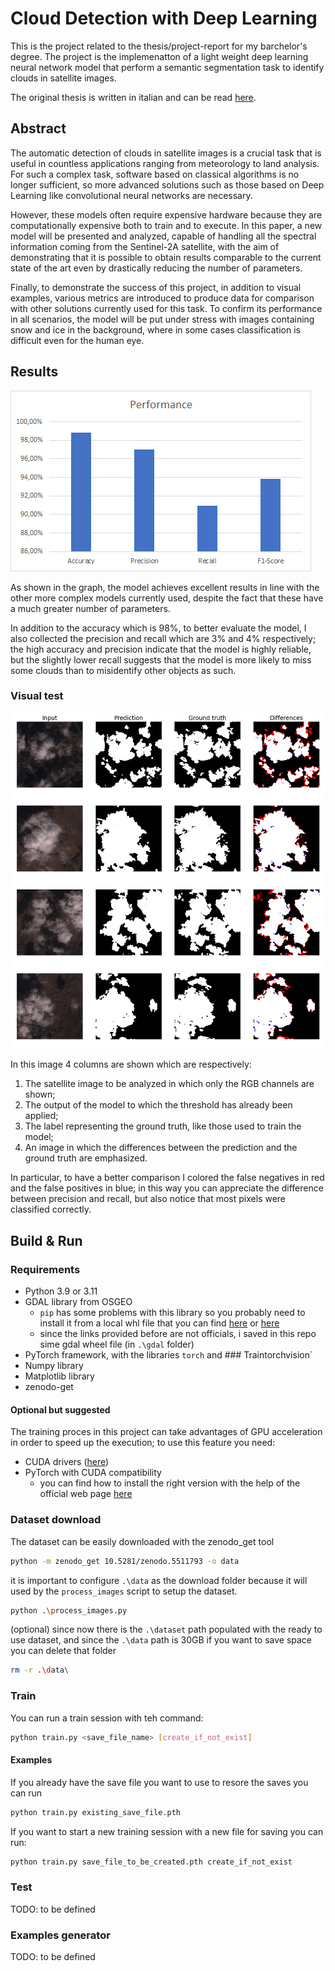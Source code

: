# Cloud Detection with Deep Learning

This is the project related to the thesis/project-report for my barchelor's degree. The project is the implemenatton of a light weight deep learning neural network model that perform a semantic segmentation task to identify clouds in satellite images.

The original thesis is written in italian and can be read [here](./assets/thesis.pdf).

## Abstract

The automatic detection of clouds in satellite images is a crucial task that is useful in countless applications ranging from meteorology to land analysis. For such a complex task, software based on classical algorithms is no longer sufficient, so more advanced solutions such as those based on Deep Learning like convolutional neural networks are necessary.

However, these models often require expensive hardware because they are computationally expensive both to train and to execute. In this paper, a new model will be presented and analyzed, capable of handling all the spectral information coming from the Sentinel-2A satellite, with the aim of demonstrating that it is possible to obtain results comparable to the current state of the art even by drastically reducing the number of parameters.

Finally, to demonstrate the success of this project, in addition to visual examples, various metrics are introduced to produce data for comparison with other solutions currently used for this task. To confirm its performance in all scenarios, the model will be put under stress with images containing snow and ice in the background, where in some cases classification is difficult even for the human eye.

## Results

![result metrics](./assets/results.png)

As shown in the graph, the model achieves excellent results in line with the other more complex models currently used, despite the fact that these have a much greater number of parameters.

In addition to the accuracy which is 98%, to better evaluate the model, I also collected the precision and recall which are 3% and 4% respectively; the high accuracy and precision indicate that the model is highly reliable, but the slightly lower recall suggests that the model is more likely to miss some clouds than to misidentify other objects as such.

### Visual test

![Visual Test](./assets/visual_test.png)

In this image 4 columns are shown which are respectively:
1) The satellite image to be analyzed in which only the RGB channels are shown;
2) The output of the model to which the threshold has already been applied;
3) The label representing the ground truth, like those used to train the model;
4) An image in which the differences between the prediction and the ground truth are emphasized.

In particular, to have a better comparison I colored the false negatives in red and the false positives in blue; in this way you can appreciate the difference between precision and recall, but also notice that most pixels were classified correctly.

## Build & Run

### Requirements

- Python 3.9 or 3.11
- GDAL library from OSGEO
    + `pip` has some problems with this library so you probably need to install it from a local whl file that you can find [here](https://www.lfd.uci.edu/~gohlke/pythonlibs/#gdal) or [here](https://github.com/cgohlke/geospatial-wheels/releases)
    + since the links provided before are not officials, i saved in this repo sime gdal wheel file (in `.\gdal` folder)
- PyTorch framework, with the libraries `torch` and ### Traintorchvision`
- Numpy library
- Matplotlib library
- zenodo-get

#### Optional but suggested
The training proces in this project can take advantages of GPU acceleration in order to speed up the execution; to use this feature you need:

- CUDA drivers ([here](https://developer.nvidia.com/cuda-downloads))
- PyTorch with CUDA compatibility
    + you can find how to install the right version with the help of the official web page [here](https://pytorch.org/)

### Dataset download
The dataset can be easily downloaded with the zenodo_get tool
```bash
python -m zenodo_get 10.5281/zenodo.5511793 -o data
```
it is important to configure `.\data` as the download folder because it will used by the `process_images` script to setup the dataset.
```bash
python .\process_images.py
```
(optional) since now there is the `.\dataset` path populated with the ready to use dataset, and since the `.\data` path is 30GB if you want to save space you can delete that folder
```bash
rm -r .\data\
```

### Train

You can run a train session with teh command:
```bash
python train.py <save_file_name> [create_if_not_exist]
```

#### Examples

If you already have the save file you want to use to resore the saves you can run
```bash
python train.py existing_save_file.pth
```

If you want to start a new training session with a new file for saving you can run:
```bash
python train.py save_file_to_be_created.pth create_if_not_exist
```

### Test

TODO: to be defined

### Examples generator

TODO: to be defined